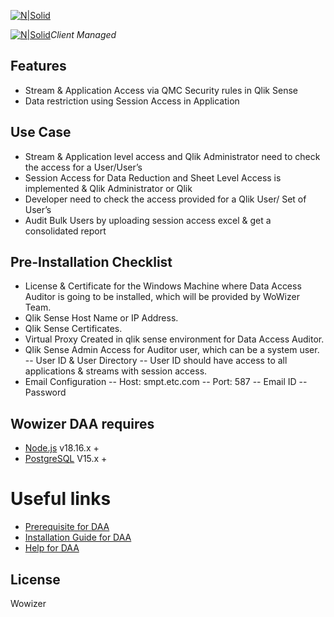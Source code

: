 [![N|Solid](https://wowizer.com/wp-content/uploads/2023/03/Screenshot_29.png)](https://www.wowizer.com)

[![N|Solid](https://www.qlik.com/us/-/media/images/qlik/global/qlik-logo-2x.png?h=46&w=175&rev=1167e952ae934867bc9ee7f3d4952e1f&hash=B177253007E4DAB0D9EE4D7DBE791569)](https://www.qlik.com/)_Client Managed_

## Features

- Stream & Application Access via QMC Security rules in Qlik Sense
- Data restriction using Session Access in Application

## Use Case
- Stream & Application level access and Qlik Administrator need to check the access for a User/User’s
- Session Access for Data Reduction and Sheet Level Access is implemented & Qlik Administrator or Qlik
- Developer need to check the access provided for a Qlik User/ Set of User’s
- Audit Bulk Users by uploading session access excel & get a consolidated report

## Pre-Installation Checklist
- License & Certificate for the Windows Machine where Data Access Auditor is going to be installed, which will be provided
by WoWizer Team.
- Qlik Sense Host Name or IP Address.
- Qlik Sense Certificates.
- Virtual Proxy Created in qlik sense environment for Data Access Auditor.
- Qlik Sense Admin Access for Auditor user, which can be a system user.
-- User ID & User Directory
-- User ID should have access to all applications & streams with session access.
- Email Configuration
-- Host: smpt.etc.com
-- Port: 587
-- Email ID
-- Password


## Wowizer DAA requires
- [Node.js](https://nodejs.org/dist/v18.16.1/node-v18.16.1-x64.msi) v18.16.x +
- [PostgreSQL](https://sbp.enterprisedb.com/getfile.jsp?fileid=1258514) V15.x + 


# Useful links
- [Prerequisite for DAA](https://github.com/wowizer/DAA/raw/main/Installer/Version%202.1/Prerequisite%20for%20WoWizer%20DAA%20V2.pdf)
- [Installation Guide for DAA](https://github.com/wowizer/DAA/raw/main/Installer/Version%202.1/Installation%20Guide%20for%20WoWizer%20DAA%20V2.pdf)
- [Help for DAA](https://github.com/wowizer/DAA/raw/main/Installer/Version%202.1/Help%20Version%20for%20WoWizer%20DAA%20V2.pdf)


## License
Wowizer

